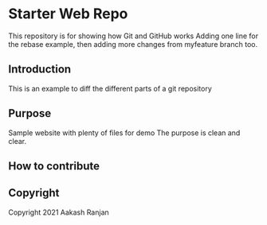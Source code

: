 # Starter Web Repo

This repository is for showing how Git and GitHub works
Adding one line for the rebase example, then adding more changes from myfeature branch too.
## Introduction

This is an example to diff the different parts of a git repository

## Purpose

Sample website with plenty of files for demo
The purpose is clean and clear.

## How to contribute


## Copyright
   Copyright 2021 Aakash Ranjan
